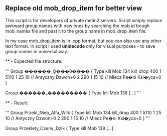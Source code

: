 ## Replace old mob_drop_item for better view

This script is for developers of private metin2 servers. 
Script simply replace awkward group names with new ones by searching the mob id trough mob_names file 
and past it to the group name in mob_drop_item file.

In my case mob_drop_item is in .cpp format, but you can also use any other text format. 
In script I used **unidecode** only for visual purposes - to save group names in universal way.

** - Expected file structure:

'''
Group	���ֹ���_Ǫ���θ����
{
	Type	kill
	Mob	134
	kill_drop	400
	1	5110	1	25	10 // Antyczny Dzwon+0
	2	290	1	15	10 // Miecz Pe�ni Ksi�yca+0
}

Group	���ֹ���_���������
{
	Type	kill
	Mob	138
 [...]
'''

** - Result:

'''
Group	Przekl_Nieb_Alfa_Wilk
{
	Type	kill
	Mob	134
	kill_drop	400
	1	5110	1	25	10 // Antyczny Dzwon+0
	2	290	1	15	10 // Miecz Pe�ni Ksi�yca+0
}
'''

Group	Przeklety_Czerw_Dzik
{
	Type	kill
	Mob	138
[...]
